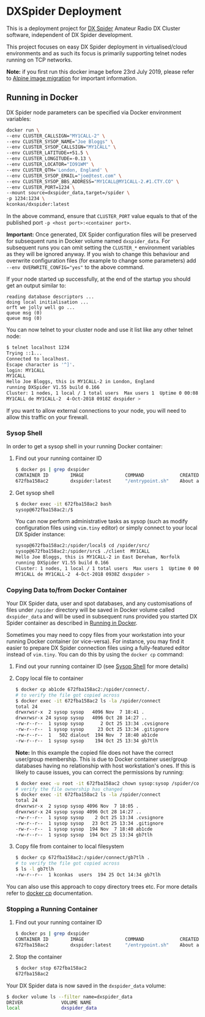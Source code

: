 # DXSpider Deployment

This is a deployment project for [DX Spider](http://wiki.dxcluster.org/index.php/Main_Page) Amateur Radio DX Cluster 
software, independent of DX Spider development.

This project focuses on easy DX Spider deployment in virtualised/cloud
environments and as such its focus is primarily supporting telnet nodes
running on TCP networks.

**Note:** if you first run this docker image before 23rd July 2019, please refer to [Alpine image migration](./README.alpine-migration.md) for important information.

## Running in Docker
DX Spider node parameters can be specified via Docker environment variables:
```bash
docker run \
--env CLUSTER_CALLSIGN="MY1CALL-2" \
--env CLUSTER_SYSOP_NAME="Joe Bloggs" \
--env CLUSTER_SYSOP_CALLSIGN="MY1CALL" \
--env CLUSTER_LATITUDE=+51.5 \
--env CLUSTER_LONGITUDE=-0.13 \
--env CLUSTER_LOCATOR="IO91WM" \
--env CLUSTER_QTH='London, England' \
--env CLUSTER_SYSOP_EMAIL="joe@test.com" \
--env CLUSTER_SYSOP_BBS_ADDRESS="MY1CALL@MY1CALL-2.#1.CTY.CO" \
--env CLUSTER_PORT=1234 \
--mount source=dxspider_data,target=/spider \
-p 1234:1234 \
kconkas/dxspider:latest
```

In the above command, ensure that `CLUSTER_PORT` value equals to that of the 
published port `-p <host port>:<container port>`.

**Important:** Once generated, DX Spider configuration files will be preserved for 
subsequent runs in Docker volume named `dxspider_data`. For subsequent runs you 
can omit setting the `CLUSTER_*` environment variables as they will be ignored anyway. 
If you wish to change this behaviour and overwrite configuration files (for example 
to change some parameters) add `--env OVERWRITE_CONFIG="yes"` to the above command.

If your node started up successfully, at the end of the startup you should 
get an output similar to:
```
reading database descriptors ...
doing local initialisation ...
orft we jolly well go ...
queue msg (0)
queue msg (0)
```

You can now telnet to your cluster node and use it list like any other telnet
node:
```bash
$ telnet localhost 1234
Trying ::1...
Connected to localhost.
Escape character is '^]'.
login: MY1CALL
MY1CALL
Hello Joe Bloggs, this is MY1CALL-2 in London, England
running DXSpider V1.55 build 0.166
Cluster: 1 nodes, 1 local / 1 total users  Max users 1  Uptime 0 00:08
MY1CALL de MY1CALL-2  4-Oct-2018 0918Z dxspider >
```

If you want to allow external connections to your node, you will need to allow 
this traffic on your firewall.

### Sysop Shell
In order to get a sysop shell in your running Docker container:

1. Find out your running container ID
    ```bash
    $ docker ps | grep dxspider
    CONTAINER ID        IMAGE               COMMAND             CREATED              STATUS              PORTS                    NAMES
    672fba158ac2        dxspider:latest     "/entrypoint.sh"    About a minute ago   Up About a minute   0.0.0.0:1234->1234/tcp   dazzling_kowalevski
    ```

2. Get sysop shell
    ```bash
    $ docker exec -it 672fba158ac2 bash
    sysop@672fba158ac2:/$
    ```
    
    You can now perform administrative tasks as sysop (such as modify configuration files using `vim.tiny` editor) or
    simply connect to your local DX Spider instance:
    ```bash
    sysop@672fba158ac2:/spider/local$ cd /spider/src/
    sysop@672fba158ac2:/spider/src$ ./client  MY1CALL
    Hello Joe Bloggs, this is MY1CALL-2 in East Dereham, Norfolk
    running DXSpider V1.55 build 0.166
    Cluster: 1 nodes, 1 local / 1 total users  Max users 1  Uptime 0 00:00
    MY1CALL de MY1CALL-2  4-Oct-2018 0938Z dxspider >
    ```

### Copying Data to/from Docker Container  
Your DX Spider data, user and spot databases, and any customisations of files under `/spider` directory will be 
saved in Docker volume called `dxspider_data` and will be used in subsequent runs provided you started DX Spider 
container as described in [Running in Docker](#running-in-docker).

Sometimes you may need to copy files from your workstation into your running Docker container (or vice-versa).
For instance, you may find it easier to prepare DX Spider connection files using a fully-featured editor instead of 
`vim.tiny`. You can do this by using the `docker cp` command:

1. Find out your running container ID (see [Sysop Shell](#sysop-shell) for more details)
2. Copy local file to container
    ```bash
    $ docker cp ab1cde 672fba158ac2:/spider/connect/.
    # to verify the file got copied across
    $ docker exec -it 672fba158ac2 ls -la /spider/connect
    total 24
    drwxrwsr-x  2 sysop sysop   4096 Nov  7 18:41 .
    drwxrwsr-x 24 sysop sysop   4096 Oct 28 14:27 ..
    -rw-r--r--  1 sysop sysop      2 Oct 25 13:34 .cvsignore
    -rw-r--r--  1 sysop sysop     23 Oct 25 13:34 .gitignore
    -rw-r--r--  1   502 dialout  194 Nov  7 18:40 ab1cde
    -rw-r--r--  1 sysop sysop    194 Oct 25 13:34 gb7tlh
    ```
  
    **Note:** In this example the copied file does not have the correct user/group membership. This is due to Docker 
    container user/group databases having no relationship with host workstation's ones. If this is likely to cause 
    issues, you can correct the permissions by running:
    ```bash
    $ docker exec -u root -it 672fba158ac2 chown sysop:sysop /spider/connect/ab1cde
    # verify the file ownership has changed
    $ docker exec -it 672fba158ac2 ls -la /spider/connect
    total 24
    drwxrwsr-x  2 sysop sysop 4096 Nov  7 18:05 .
    drwxrwsr-x 24 sysop sysop 4096 Oct 28 14:27 ..
    -rw-r--r--  1 sysop sysop    2 Oct 25 13:34 .cvsignore
    -rw-r--r--  1 sysop sysop   23 Oct 25 13:34 .gitignore
    -rw-r--r--  1 sysop sysop  194 Nov  7 18:40 ab1cde
    -rw-r--r--  1 sysop sysop  194 Oct 25 13:34 gb7tlh
    ```
    
3. Copy file from container to local filesystem
    ```bash
    $ docker cp 672fba158ac2:/spider/connect/gb7tlh .
    # to verify the file got copied across
    $ ls -l gb7tlh
    -rw-r--r--  1 kconkas  users  194 25 Oct 14:34 gb7tlh
    ```

You can also use this approach to copy directory trees etc. For more details refer to 
[docker cp](https://docs.docker.com/engine/reference/commandline/cp/) documentation.
  
### Stopping a Running Container
1. Find out your running container ID
    ```bash
    $ docker ps | grep dxspider
    CONTAINER ID        IMAGE               COMMAND             CREATED              STATUS              PORTS                    NAMES
    672fba158ac2        dxspider:latest     "/entrypoint.sh"    About a minute ago   Up About a minute   0.0.0.0:1234->1234/tcp   dazzling_kowalevski
    ```
2.  Stop the container
    ```bash
    $ docker stop 672fba158ac2
    672fba158ac2
    ```

Your DX Spider data is now saved in the `dxspider_data` volume:
```bash
$ docker volume ls --filter name=dxspider_data
DRIVER              VOLUME NAME
local               dxspider_data
```
